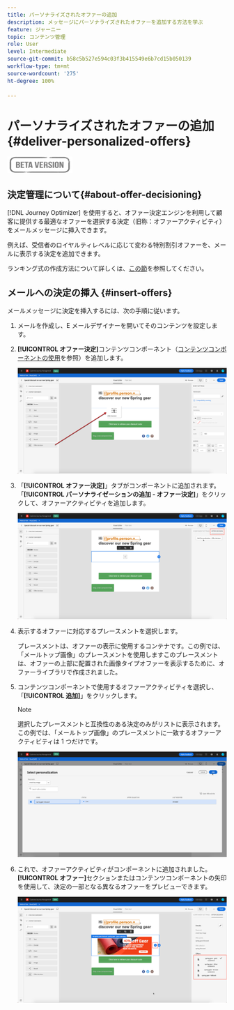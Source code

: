 ```yaml
---
title: パーソナライズされたオファーの追加
description: メッセージにパーソナライズされたオファーを追加する方法を学ぶ
feature: ジャーニー
topic: コンテンツ管理
role: User
level: Intermediate
source-git-commit: b58c5b527e594c03f3b415549e6b7cd15b050139
workflow-type: tm+mt
source-wordcount: '275'
ht-degree: 100%

---
```


# パーソナライズされたオファーの追加 {#deliver-personalized-offers}

![](assets/do-not-localize/badge.png)

## 決定管理について{#about-offer-decisioning}

[!DNL Journey Optimizer] を使用すると、オファー決定エンジンを利用して顧客に提供する最適なオファーを選択する決定（旧称：オファーアクティビティ）をメールメッセージに挿入できます。

例えば、受信者のロイヤルティレベルに応じて変わる特別割引オファーを、メールに表示する決定を追加できます。

ランキング式の作成方法について詳しくは、[この節](offers/get-started/starting-offer-decisioning.md)を参照してください。

## メールへの決定の挿入 {#insert-offers}

メールメッセージに決定を挿入するには、次の手順に従います。

1. メールを作成し、E メールデザイナーを開いてそのコンテンツを設定します。

1. **[!UICONTROL オファー決定]**&#x200B;コンテンツコンポーネント（[コンテンツコンポーネントの使用](content-components.md)を参照）を追加します。

   ![](assets/deliver-offer-component.png)

1. 「**[!UICONTROL オファー決定]**」タブがコンポーネントに追加されます。「**[!UICONTROL パーソナライゼーションの追加 - オファー決定]**」をクリックして、オファーアクティビティを追加します。

   ![](assets/deliver-offer-tab.png)

1. 表示するオファーに対応するプレースメントを選択します。

   プレースメントは、オファーの表示に使用するコンテナです。この例では、「メールトップ画像」のプレースメントを使用しますこのプレースメントは、オファーの上部に配置された画像タイプオファーを表示するために、オファーライブラリで作成されました。

1. コンテンツコンポーネントで使用するオファーアクティビティを選択し、「**[!UICONTROL 追加]**」をクリックします。

   >[!NOTE]
   >
   >選択したプレースメントと互換性のある決定のみがリストに表示されます。この例では、「メールトップ画像」のプレースメントに一致するオファーアクティビティは 1 つだけです。

   ![](assets/deliver-offer-placement.png)

1. これで、オファーアクティビティがコンポーネントに追加されました。**[!UICONTROL オファー]**&#x200B;セクションまたはコンテンツコンポーネントの矢印を使用して、決定の一部となる異なるオファーをプレビューできます。

   ![](assets/deliver-offer-preview.png)
